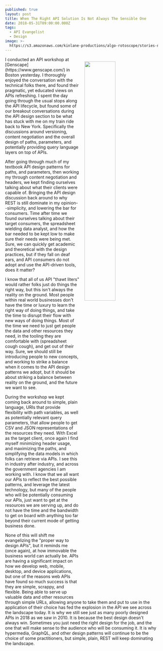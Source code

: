 ```yaml
---
published: true
layout: post
title: When The Right API Solution Is Not Always The Sensible One
date: 2018-05-31T09:00:00.000Z
tags:
  - API Evangelist
  - Design
image: >-
  https://s3.amazonaws.com/kinlane-productions/algo-rotoscope/stories-new/art-museum_light_dali.jpg
---
```

<p><img src="{{ page.image }}" width="45%" align="right" style="padding: 15px;" /></p>I conducted an API workshop at [Genscape](https://www.genscape.com/) in Boston yesterday. I thoroughly enjoyed the conversation with the technical folks there, and found their pragmatic, yet educated views on APIs refreshing. I spent the day going through the usual stops along the API lifecycle, but found some of our breakout conversations during the API design section to be what has stuck with me on my train ride back to New York. Specifically the discussions around versioning, content negotiation and the overall design of paths, parameters, and potentially providing query language layers on top of APIs.

After going through much of my textbook API design patterns for paths, and parameters, then working my through content negotiation and headers, we kept finding ourselves talking about what their clients were capable of. Bringing the API design discussion back around to why REST is still dominate in my opinion--simplicity, and lowering the bar for consumers. Time after time we found ourselves talking about their target consumers, the spreadsheet wielding data analyst, and how the bar needed to be kept low to make sure their needs were being met. Sure, we can quickly get academic and theoretical with the design practices, but if they fall on deaf ears, and API consumers do not adopt and use the API-driven tools, does it matter?

I know that all of us API "thawt liters" would rather folks just do things the right way, but this isn't always the reality on the ground. Most people within real world businesses don't have the time or luxury to learn the right way of doing things, and take the time to disrupt their flow with new ways of doing things. Most of the time we need to just get people the data and other resources they need, in the tooling they are comfortable with (spreadsheet cough cough), and get out of their way. Sure, we should still be introducing people to new concepts, and working to strike a balance when it comes to the API design patterns we adopt, but it should be about striking a balance between reality on the ground, and the future we want to see.

During the workshop we kept coming back around to simple, plain language, URIs that provide flexibility with path variables, as well as potentially relevant query parameters, that allow people to get CSV and JSON representations of the resources they need. With Excel as the target client, once again I find myself minimizing header usage, and maximizing the paths, and simplifying the data models in which folks can retrieve via APIs. I see this in industry after industry, and across the government agencies I am working with. I know that we all want our APIs to reflect the best possible patterns, and leverage the latest technology, but many of the people who will be potentially consuming our APIs, just want to get at the resources we are serving up, and do not have the time and the bandwidth to get on board with anything too far beyond their current mode of getting business done.

None of this will shift me evangelizing the "proper way to design APIs", but it reminds me (once again), at how immovable the business world can actually be. APIs are having a significant impact on how we develop web, mobile, desktop, and device applications, but one of the reasons web APIs have found so much success is that they are simple, scrappy, and flexible. Being able to serve up valuable data and other resources through simple URLs, allowing anyone to take them and put to use in the application of their choice has fed the explosion in the API we see across the landscape today. It is why we still see just as many poorly designed APIs in 2018 as we saw in 2010. It is because the best design doesn't always win. Sometimes you just need the right design for the job, and the one that will make sense to the audience who will be consuming it. It is why hypermedia, GraphQL, and other design patterns will continue to be the choice of some practitioners, but simple, plain, REST will keep dominating the landscape.

